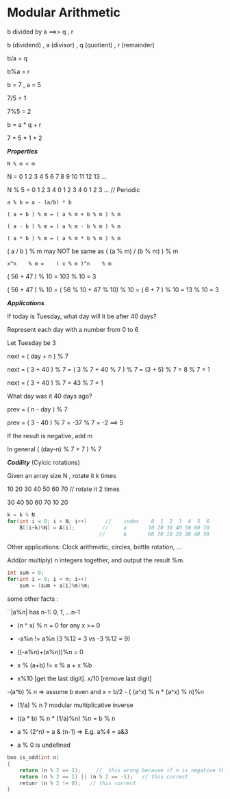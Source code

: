 # Modular Arithmetic

b divided by a ==>> q , r

b (dividend) , a (divisor) , q (quotient) , r (remainder)

b/a = q

b%a = r

b = 7 , a = 5

7/5 = 1

7%5 = 2

b = a * q + r   

7 = 5 * 1 + 2

_**Properties**_

`N % m < m`

N     =    0 1 2 3 4 5 6 7 8 9 10 11 12 13 ...

N % 5  =   0 1 2 3 4 0 1 2 3 4 0  1  2  3  ...   //   Periodic


`a % b = a - (a/b) * b`

`( a + b ) % m = ( a % m + b % m ) % m`

`( a - b ) % m = ( a % m - b % m ) % m`

`( a * b ) % m = ( a % m * b % m ) % m`

( a / b ) % m may NOT be same as ( (a % m) / (b % m) ) % m

 `x^n    % m =    ( x % m )^n    % m`

( 56 + 47 ) % 10 = 103 % 10 = 3

( 56 + 47 ) % 10 = ( 56 % 10 + 47 % 10) % 10 = ( 6 + 7 ) % 10 = 13 % 10 = 3

_**Applications**_

If today is Tuesday, what day will it be after 40 days?

Represent each day with a number from 0 to 6

Let Tuesday be 3

next = ( day + n ) % 7

next = ( 3 + 40 ) % 7 = ( 3 % 7 + 40 % 7 ) % 7 = (3 + 5) % 7 = 8 % 7 = 1

next = ( 3 + 40 ) % 7 = 43 % 7 = 1


What day was it 40 days ago?

prev = ( n - day ) % 7

prev = ( 3 - 40 ) % 7 = -37 % 7 = -2 ==> 5

If the result is negative, add m

In general ( (day-n) % 7 + 7 ) % 7

_**Codility**_ (Cylcic rotations)

Given an array size N , rotate it k times

10 20 30 40 50 60 70   // rotate it 2 times

30 40 50 60 70 10 20

```cpp
k = k % N
for(int i = 0; i < N; i++)      //    index    0  1  2  3  4  5  6 
    B[(i+k)%N] = A[i];         //     a       10 20 30 40 50 60 70
                              //      b       60 70 10 20 30 40 50
```
Other applications: Clock arithmetic, circles, bottle rotation, ...


Add(or multiply) n integers together, and output the result %m.
```cpp
int sum = 0;
for(int i = 0; i < n; i++)
    sum = (sum + a[i]%m)%m;
```

some other facts : 

` |a%n| has n-1: 0, 1, ...n-1

- (n ^ x) % n = 0 for any x >= 0

- -a%n != a%n (3 %12 = 3 vs -3 %12 = 9)

- ((-a%n)+(a%n))%n = 0

- x % (a+b) != x % a + x %b

- x%10 [get the last digit]. x/10 [remove last digit]

-(a^b) % n => assume b even and x = b/2
     - ( (a^x) % n * (a^x) % n)%n
     
- (1/a) % n ? modular multiplicative inverse

- ((a * b) % n * (1/a)%n) %n = b % n

- a % (2^n) = a & (n-1) => E.g. a%4 = a&3

- a % 0 is undefined

```cpp
boo is_odd(int n)
{
    return (n % 2 == 1);     //  this wrong because if n is negative then n % 2 = -1 
    return (n % 2 == 1) || (n % 2 == -1);   // this correct
    retunr (n % 2 != 0);   // this correct
}
```
